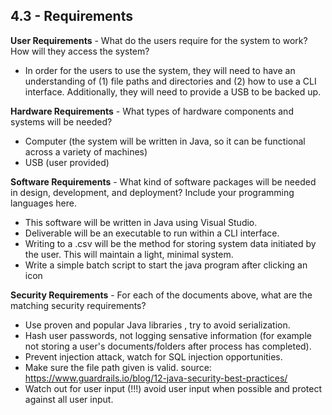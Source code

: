 ## 4.3 - Requirements

**User Requirements** - What do the users require for the system to work? How will they access the system?
-   In order for the users to use the system, they will need to have an understanding of (1) file paths and directories and (2) how to use a CLI interface. Additionally, they will need to provide a USB to be backed up.

**Hardware Requirements** - What types of hardware components and systems will be needed?
- Computer (the system will be written in Java, so it can be functional across a variety of machines)
- USB (user provided)

**Software Requirements** - What kind of software packages will be needed in design, development, and deployment? Include your programming languages here.
- This software will be written in Java using Visual Studio.
- Deliverable will be an executable to run within a CLI interface.
- Writing to a .csv will be the method for storing system data initiated by the user. This will maintain a light, minimal system.
- Write a simple batch script to start the java program after clicking an icon

**Security Requirements** - For each of the documents above, what are the matching security requirements?
- Use proven and popular Java libraries , try to avoid serialization.
- Hash user passwords, not logging sensative information (for example not storing a user's documents/folders after process has completed).
- Prevent injection attack, watch for SQL injection opportunities.
- Make sure the file path given is valid.
source: https://www.guardrails.io/blog/12-java-security-best-practices/
- Watch out for user input (!!!) avoid user input when possible and protect against all user input. 
